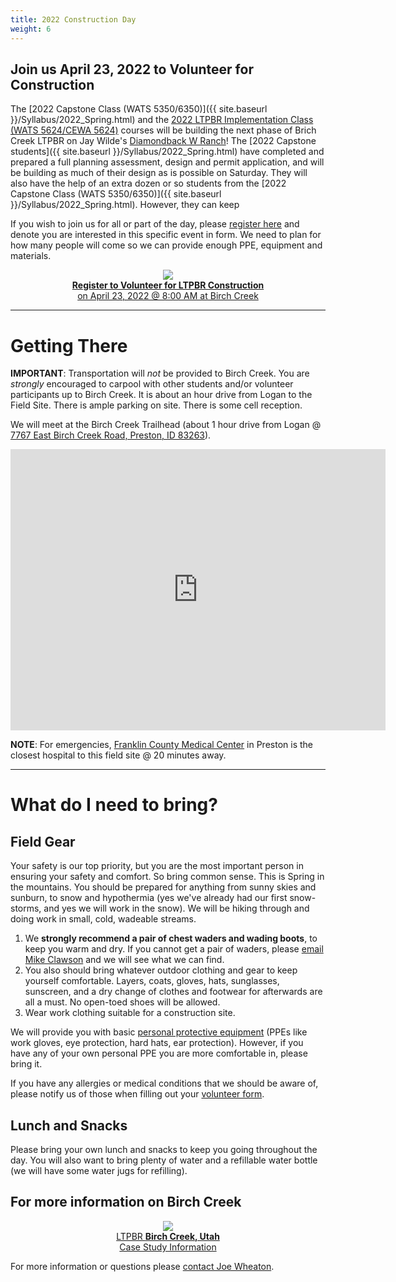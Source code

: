 ```yaml
---
title: 2022 Construction Day
weight: 6
---
```

## Join us April 23, 2022 to Volunteer for Construction

The [2022 Capstone Class (WATS 5350/6350)]({{ site.baseurl }}/Syllabus/2022_Spring.html) and the [2022 LTPBR Implementation Class (WATS 5624/CEWA 5624)](https://lowtechpbr.restoration.usu.edu/workshops/2022/USU/WATS-5624/) courses will be building the next phase of Brich Creek LTPBR on Jay Wilde's [Diamondback W Ranch](http://lowtechpbr.restoration.usu.edu/resources/casestudies/birch.html)! The  [2022 Capstone students]({{ site.baseurl }}/Syllabus/2022_Spring.html) have completed and prepared a full planning assessment, design and permit application, and will be building as much of their design as is possible on Saturday. They will also have the help of an extra dozen or so students from the [2022 Capstone Class (WATS 5350/6350)]({{ site.baseurl }}/Syllabus/2022_Spring.html). However, they can keep    

If you wish to join us for all or part of the day, please [register here](https://lowtechpbr.restoration.usu.edu/workshops/volunteer) and denote you are interested in this specific event in form. We need to plan for how many people will come so we can provide enough PPE, equipment and materials. 

 <div align="center">
    <a class="hollow button" href="https://lowtechpbr.restoration.usu.edu/workshops/volunteer" target="_blank"><img src="{{ site.baseurl }}/assets/images/logos/Restoration-PAIRED-05_Horizontal_BlueOnWhite.png"> <br> <b>Register to Volunteer for LTPBR Construction</b><br>on April 23, 2022 @ 8:00 AM at Birch Creek </a>
  </div>
  

-----
#  Getting There


**IMPORTANT**: Transportation will *not* be provided  to Birch Creek. You are *strongly* encouraged to carpool with other students and/or volunteer participants up to Birch Creek. It is about an hour drive from Logan to the Field Site. There is ample parking on site. There is some cell reception. 

We will meet at the Birch Creek Trailhead (about 1 hour drive from Logan @ [7767 East Birch Creek Road, Preston, ID 83263](https://goo.gl/maps/BWc2nGndi6Fs1paZ6)).

<div class="responsive-embed">
	<iframe src="https://www.google.com/maps/embed?pb=!1m18!1m12!1m3!1d3847.020629249855!2d-111.6964816840665!3d42.22487497919607!2m3!1f0!2f0!3f0!3m2!1i1024!2i768!4f13.1!3m3!1m2!1s0x0%3A0x7c9cbffa5d56382a!2zNDLCsDEzJzI5LjYiTiAxMTHCsDQxJzM5LjUiVw!5e1!3m2!1sen!2sus!4v1648830991210!5m2!1sen!2sus" width="600" height="450" style="border:0;" allowfullscreen="" loading="lazy" referrerpolicy="no-referrer-when-downgrade"></iframe>
</div>



**NOTE**: For emergencies, [Franklin County Medical Center](https://goo.gl/maps/JwSKpEargiSLRPMA6) in Preston is the closest hospital to this field site @ 20 minutes away.




------
# What do I need to bring?

## Field Gear

Your safety is our top priority, but you are the most important person in ensuring your safety and comfort.  So bring common sense. This is Spring in the mountains. You should be prepared for anything from sunny skies and sunburn, to snow and hypothermia (yes we've already had our first snow-storms, and yes we will work in the snow).  We will be hiking through and doing work in small, cold, wadeable streams. 

1. We **strongly recommend a pair of chest waders and wading boots**, to keep you warm and dry. If you cannot get a pair of waders, please [email Mike Clawson](MikeClawson3@gmail.com) and we will see what we can find. 
2. You also should bring whatever outdoor clothing and gear to keep yourself comfortable. Layers, coats, gloves, hats, sunglasses, sunscreen, and a dry change of clothes and footwear for afterwards are all a must. No open-toed shoes will be allowed.  
3. Wear work clothing suitable for a construction site. 

We will provide you with basic [personal protective equipment](https://lowtechpbr.restoration.usu.edu/workshops/2020/SGI/Modules/module5#d-logistics-equipment--safety) (PPEs like work gloves, eye protection, hard hats, ear protection). However, if you have any of your own personal PPE you are more comfortable in, please bring it. 

If you have any allergies or medical conditions that we should be aware of, please notify us of those when filling out your [volunteer form](http://lowtechpbr.restoration.usu.edu/workshops/volunteer.html). 

## Lunch and Snacks

Please bring your own lunch and snacks to keep you going throughout the day. You will also want to bring plenty of water and a refillable water bottle (we will have some water jugs for refilling).


## For more information on Birch Creek
<div class="row small-up-2 medium-up-2 large-up-4" align="center">



 <div class="column column-block">
    <a class="hollow button" href="http://lowtechpbr.restoration.usu.edu/resources/casestudies/birch.html" target="_blank"><img src="{{ site.baseurl }}/assets/images/projects/birch/wilde.png"> <br> LTPBR <b>Birch Creek, Utah</b><br>Case Study Information </a>
  </div>

</div> 

For more information or questions please [contact Joe Wheaton](http://joewheaton.org).